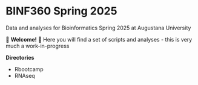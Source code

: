 # BINF360 Spring 2025
Data and analyses for Bioinformatics Spring 2025 at Augustana University

🌱 **Welcome!** 🦋
Here you will find a set of scripts and analyses - this is very much a work-in-progress

**Directories**

* Rbootcamp
* RNAseq


